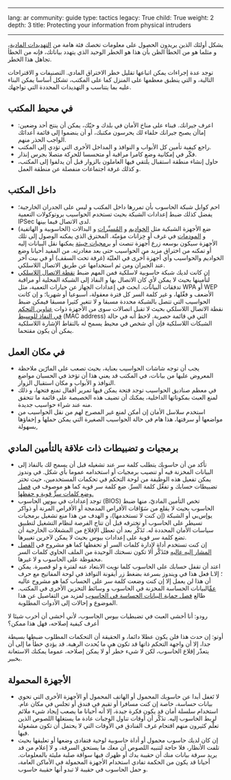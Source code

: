 

---

lang: ar
community: guide
type: tactics
legacy: True
child: True
weight: 2
depth: 3
title: Protecting your information from physical intruders

---

<p>يشكل أولئك الذين يريدون الحصول على معلومات تخصك فئة هامة من <a href="/ar/glossary#physical_threat">التهديدات المادية</a>، و&nbsp;مثلما هو من الخطأ الظن بأن هذا هو الخطر الوحيد الذي يتهدد بياناتك، فإنه من الخطأ تجاهل هذا الخطر.</p>

<p>توجد عدة إجراءات يمكن اتباعها تقليل خطر الاختراق المادي. التصنيفات و&nbsp;الاقتراحات التالية، و&nbsp;التي ينطبق معظمها على المنزل كما على المكتب، تشكل أساسا يمكن البناء عليه بما يتناسب و&nbsp;التهديدات المحددة التي تواجهك.</p>

<h2>في محيط المكتب</h2>

<ul>
	<li>اعرف جيرانك. فبناء على مناخ الأمان في بلدك و&nbsp;حيّك، يمكن أن ينتج أحد وضعين: إماأن يصبح جيرانك حلفاء لك يحرسون مكتبك، أو&nbsp;أن ينضموا إلى قائمة أعدائك الواجب الحذر منهم.</li>
	<li>راجع كيفية تأمين كل الأبواب و&nbsp;النوافذ و&nbsp;المداخل الأخرى التي تؤدي إلى المكتب.</li>
	<li>فكّر في إمكانية وضع كامرا مراقبة أو&nbsp;متحسسا للحركة متصلا بجرس إنذار.</li>
	<li>حاول إنشاء منطقة استقبال يلتقي فيها العاملون بالزوار قبل أن يدلفوا إلى المكتب، و&nbsp;كذلك غرفة اجتماعات منفصلة عن منطقة العمل.</li>
</ul>

<h2>داخل المكتب</h2>

<ul>
	<li>احم كوابل شبكة الحاسوب بأن تمررها داخل المكتب و&nbsp;ليس على الجدران الخارجية؛ يفضل كذلك ضبط إعدادات الشبكة بحيث تستخدم الحواسيب بروتوكولات التعمية IPSec لدى الاتصال فيما بينها.</li>
	<li>ضع الأجهزة الشبكية مثل <a href="/ar/glossary#server">الخواديم</a> و&nbsp;<a href="/ar/glossary#router">المُسيِّرات</a> و&nbsp;البدالات (الحاسوبية و&nbsp;الهاتفية) و&nbsp;<a href="/ar/glossary#modem">المودمات</a> في غرف أو&nbsp;خِزانات مؤمنّة. المخترق الذي يمكنه الوصول إلى تلك الأجهزة سيكون بوسعه زرع أجهزة تنصت أو&nbsp;<a href="/ar/glossary#malware">برمجيات خبيثة</a> يمكنها نقل البيانات إليه أو&nbsp;تمكنه من اختراق مزيد من الحواسيب حتى بعد مغادرته. من المفيد أحيانا وضع الخواديم والحواسيب وأي أجهزة أُخرى في العليّة (غرفة تحت السقف) أو في بيت آخر عند الجيران ومن ثم استخدامها عن طريق الاتصال اللاسلكي.</li>
	<li>إن كانت لديك شبكة حاسوبية لاسلكية فمن المهم ضبط <a href="/ar/glossary#wireless_access_point">نقطة الاتصال اللاسلكي</a> لتأمينها بحيث لا يمكن لأيٍ كان الاتصال بها و&nbsp;النفاذ إلى الشبكة المحلية أو&nbsp;مراقبة تدفقات البيانات. ابحث في إعدادات الجهاز عن خيارات التعمية، مثل WPA أو&nbsp;WEP الأضعف و&nbsp;فعِّلها، و&nbsp;غير كلمة السر كل فترة معقولة، أسبوعيا أو&nbsp;شهريا؛ و&nbsp;إن كانت الحواسيب التي تتصل بالشبكة محددة مسبقا و&nbsp;لا تتغير كثيرا مسبقا فيمكن ضبط نقطة الاتصال اللاسلكي بحيث لا تقبل اتصالات سوى من الأجهزة ذوات <a href="/ar/glossary#MAC_address">عناوين التحكم في النفاذ للوسيط</a> (MAC address) التي في قائمة حصرية. لاحظ أنه في حالة الشبكات اللاسلكية فإن أي شخص في محيط يسمح له بالتقاط الإشارة اللاسلكية يمكن أن يكون مقتحما.</li>
</ul>

<h2>في مكان العمل</h2>

<ul>
	<li>يجب أن توجه شاشات الحواسيب بعناية، بحيث تصعب على المارّين ملاحظة المعروض عليها من بيانات، في المكتب قد يعني هذا أن تؤخذ في الحسبان مواضع النوافذ و&nbsp;الأبواب و&nbsp;مكان استقبال الزوار.</li>
	<li>في معظم صناديق الحواسيب توجد فتحة يمكن فيها تمرير أقفال تمنع فتحها، و&nbsp;ذلك لمنع العبث بمكوناتها الداخلية، يمكنك أن تضيف هذه الخصيصة على قائمة ما تتحقق منه عند شراء حواسيب جديدة.</li>
	<li>استخدم سلاسل الأمان إن أمكن لمنع غير المصرح لهم من نقل الحواسيب من مواضعها أو&nbsp;سرقتها، هذا هام في حالة الحواسيب الصغيرة التي يمكن حملها و&nbsp;إخفاؤها بسهولة,</li>
</ul>

<h2>برمجيات و&nbsp;تضبيطات ذات علاقة بالتأمين المادي</h2>

<ul>
	<li>تأكد من أن حاسوبك يتطلب كلمة سر عند تشغيله قبل أن يسمح لك بالنفاذ إلى البيانات المخزنة فيه أو&nbsp;تنصيب برمجيات أو&nbsp;استخدامه عموما بأي شكل. في وندوز يمكن تفعيل هذه الوظيفة من لوحة التحكم في تحكمات المستخدمين، حيث تختر تضبيطات حسابك و&nbsp;تفعِّل كلمة السرِّ. ضع كلمة سر قوية كما هو موصوف في <a href="/ar/chapter_03">فصل وضع كلمات سرٍّ قوية و&nbsp;حفظها.</a></li>
	<li>توجد إعدادات في <a href="/ar/glossary#BIOS">بيوس</a> الحاسوب (BIOS) تخص التأمين الماديّ، منها ضبط الحاسوب بحيث لا يقلع من سَوّاقات الأقراص المدمجة أو&nbsp;الأقراص المرنة أو&nbsp;ذواكر يو‌إس‌بي أو&nbsp;الشبكة (إن كنت لا تستخدمها)، و&nbsp;الهدف من هذا منع تشغيل برمجيات تسيطر على الحاسوب أو&nbsp;تخترقه قبل أن تتاح الفرصة لنظام التشغيل لتطبيق سياسات الأمان المحددة له. تَذَكَّر بعد أن تعطل الإقلاع من المشغلات الخارجية أن تضع كلمة سر قوية على إعدادات بيوس بحيث لا يمكن لآخرين تغييرها.</li>
	<li>إن كنت تستخدم أداة لإدارة كلمات السر أو&nbsp;تحفظها كما هو مشروح في <a href="/ar/chapter_03">الفصل المشار إليه عاليه</a> فتَذَكَّر ألا تكون نسختك الوحيدة من الملف الحاوي كلمات السر محفوظة على الحاسوب و&nbsp;لا غيرها.</li>
	<li>اعتد أن تقفل حسابك على الحاسوب كلما نويت الابتعاد عنه لفترة و&nbsp;لو قصيرة. يمكن فعل هذا في ويندوز بسرعة بضغط زر أيقونة النوافذ في لوحة المفاتيح مع حرف L؛ إلا أن هذا لن يعمل إلا إن كنت وضعت كلمة سر على الحساب كما هو مشروح عاليه</li>
	<li><a href="/ar/glossary#encryption">عمِّ</a>البيانات الحساسة المخزنة في الحاسوب و&nbsp;وسائط التخزين الأخرى في المكتب. طالع <a href="/ar/chapter_04">فصل حماية البيانات الحساسة في الحاسوب</a> لمزيد من التفاصيل عن هذا الموضوع و&nbsp;إحالات إلى الأدوات المطلوبة.</li>
</ul>

<div class="backgroundscenario">
<p><span class="actorname">رودو</span>: أنا أخشى العبث في تضبطيات بيوس الحاسوب، لأني أخشى أن أخرب شيئا لا أعرف كيفية إصلاحه، فهل هذا ممكن؟</p>

<p><span class="actorname">أوتو</span>: إن حدث هذا فلن يكون عطلا دائما، و&nbsp;الحقيقة أن التحكمات المطلوب ضبطها بسيطة جدا، إلا أن واجهة التحكم ذاتها قد تكون هي ما يُحدث الرهبة. قد يؤدي خطأ ما إلى أن يتعذّر إقلاع الحاسوب، لكن لا شيء خطر أو&nbsp;لا يمكن إصلاحه، عموما يمكنك الاستعانة بخبير.</p>
</div>

<h2>الأجهزة المحمولة</h2>

<ul>
	<li>لا تَغفل أبدا عن حاسوبك المحمول أو&nbsp;الهاتف المحمول أو&nbsp;الأجهزة الأخرى التي تحوي بيانات حساسة، خاصة إن كنت مسافرا أو&nbsp;تقيم في فندق أو&nbsp;تجلس في مكان عام. استخدام سلسلة أمان قد يكون فكرة جيدة، إلا أنه أحيانا ما يصعب إيجاد شيء ملائم لربط الحاسوب إليه. تذَكَّر أن أوقات تناول الوجبات عادة ما يستغلها اللصوص الذين تعلَّم كثيرون منهم اقتحام غرف الفنادق في الأوقات التي لا يحتمل أن تكون مشغولة فيها.</li>
	<li>إن كان لديك حاسوب محمول أو&nbsp;أداة حاسوبية لوحية فتفادى وضعها أو&nbsp;تعليقها بحيث تلفت الأنظار، فلا حاجة لتنبيه اللصوص أن معك ما يستحق السرقة، و&nbsp;لا إعلام من قد يريد سرقة بيانات منك أن حقيبة يدك أو&nbsp;ظهرك فيها سواقة صلبة مليئة بالمعلومات. أحيانا قد يكون من الحكمة تفادي استخدام الأجهزة المحمولة في الأماكن العامة، و&nbsp;حمل الحاسوب في حقيبة لا تبدو أنها حقيبة حاسوب.</li>
</ul>


